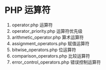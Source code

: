 # PHP 运算符

1. operator.php 运算符
2. operator_priority.php 运算符优先级
3. arithmetic_operator.php 算术运算符
4. assignment_operators.php 赋值运算符
5. bitwise_operators.php 位运算符
6. comparison_operators.php 比较运算符
7. error_control_operators.php 错误控制运算符